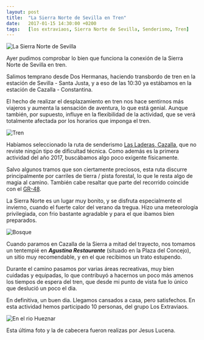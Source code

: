 ```yaml
---
layout: post
title:  "La Sierra Norte de Sevilla en Tren"
date:   2017-01-15 14:30:00 +0200
tags:	[los extraviaos, Sierra Norte de Sevilla, Senderismo, Tren]
---
```


![La Sierra Norte de Sevilla][sierra_norte01]

Ayer pudimos comprobar lo bien que funciona la conexión de la Sierra Norte
de Sevilla en tren.

Salimos temprano desde Dos Hermanas, haciendo transbordo de tren en la estación
de Sevilla - Santa Justa, y a eso de las 10:30 ya estábamos en la estación
de Cazalla - Constantina.

<!--more-->

El hecho de realizar el desplazamiento en tren nos hace sentirnos más viajeros
y aumenta la sensación de aventura, lo que está genial.
Aunque también, por supuesto, influye en la flexibilidad de la actividad, que
se verá totalmente afectada por los horarios que imponga el tren.

![Tren][sierra_norte03]

Habíamos seleccionado la ruta de senderismo [Las Laderas, Cazalla][ruta],
que no reviste ningún tipo de dificultad técnica. Como además es la primera
actividad del año 2017, buscábamos algo poco exigente físicamente.

Salvo algunos tramos que son ciertamente preciosos, esta ruta discurre
principalmente por carriles de tierra / pista forestal, lo que le resta algo
de magia al camino. También cabe resaltar que parte del recorrido coincide con
el [GR-48][gr48].

La Sierra Norte es un lugar muy bonito, y se disfruta especialmente el invierno,
cuando el fuerte calor del verano da tregua. Hizo una meteorología
privilegiada, con frio bastante agradable y para el que ibamos bien preparados.

![Bosque][sierra_norte04]

Cuando paramos en Cazalla de la Sierra a mitad del trayecto, nos tomamos un
tentempié en ***Agustina Restaurante*** (situado en la Plaza del Concejo),
un sitio muy recomendable, y en el que recibimos un trato estupendo.

Durante el camino pasamos por varias áreas recreativas, muy bien cuidadas y
equipadas, lo que contribuyó a hacernos un poco más amenos los tiempos de
espera del tren, que desde mi punto de vista fue lo único que deslució un
poco el dia.

En definitiva, un buen dia. Llegamos cansados a casa, pero satisfechos.
En esta actividad hemos participado 10 personas, del grupo Los Extraviaos.

![En el rio Hueznar][sierra_norte02]

Esta última foto y la de cabecera fueron realizas por Jesus Lucena.

[ruta]:				https://es.wikiloc.com/wikiloc/view.do?id=6305340
[gr48]:				http://senderogr48.sierramorena.com/
[sierra_norte01]:		{{site.url}}/assets/sierra_norte_sevilla01.png
[sierra_norte02]:		{{site.url}}/assets/sierra_norte_sevilla02.png
[sierra_norte03]:		{{site.url}}/assets/sierra_norte_sevilla03.png
[sierra_norte04]:		{{site.url}}/assets/sierra_norte_sevilla04.png
